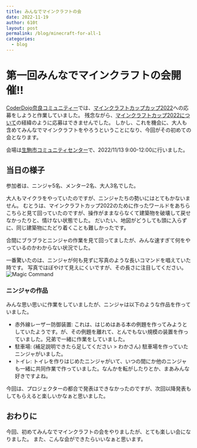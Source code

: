 ```yaml
---
title: みんなでマインクラフトの会
date: 2022-11-19
author: 610t
layout: post
permalink: /blog/minecraft-for-all-1
categories:
  - blog
---
```

# 第一回みんなでマインクラフトの会開催!!
[CoderDojo奈良コミュニティー](https://nara-coderdojo.github.io/)では、[マインクラフトカップカップ2022](https://minecraftcup.com/)への応募をしようと作業していました。
残念ながら、[マインクラフトカップ2022について](https://nara-coderdojo.github.io/blog/minecraft-cup-2022/)の経緯のように応募はできませんでした。
しかし、これを機会に、大人も含めてみんなでマインクラフトをやろうということになり、今回がその初めての会となります。

会場は[生駒市コミュニティセンター](https://www.city.ikoma.lg.jp/0000002219.html)で、2022/11/13 9:00-12:00に行いました。

## 当日の様子
参加者は、ニンジャ5名、メンター2名、大人3名でした。

大人もマイクラをやっていたのですが、ニンジャたちの勢いにはとてもかないません。
むとうは、マインクラフトカップ2022のために作ったワールドをあちらこちらと見て回っていたのですが、操作がままならなくて建築物を破壊して戻せなかったりと、情けない状態でした。
だいたい、地図がどうしても頭に入らずに、同じ建築物にたどり着くことも難しかったです。

合間にブラブラとニンジャの作業を見て回ってましたが、みんな速すぎて何をやっているのかわからない状況でした。

一番驚いたのは、ニンジャが何も見ずに写真のような長いコマンドを唱えていた時です。
写真ではぼやけて見えにくいですが、その長さに注目してください。
![Magic Command](https://i.gyazo.com/d097af2fadb488cbc0fdc564ee886f07.jpg)

### ニンジャの作品
みんな思い思いに作業をしていましたが、ニンジャは以下のような作品を作っていました。
- 赤外線レーザー防御装置: これは、はじめはある本の例題を作ってみようとしていたようです。が、その例題を離れて、とんでもない規模の装置を作っていました。兄弟で一緒に作業をしていました。
- 駐車場: (補足説明できたら足してください > わかさん) 駐車場を作っていたニンジャがいました。
- トイレ: トイレを作りはじめたニンジャがいて、いつの間にか他のニンジャも一緒に共同作業で作っていました。なんかを転がしたりとか、まあみんな好きですよね。

今回は、プロジェクターの都合で発表はできなかったのですが、次回以降発表もしてもらえると楽しいかなぁと思いました。

## おわりに
今回、初めてみんなでマインクラフトの会をやりましたが、とても楽しい会になりました。
また、こんな会ができたらいいなぁと思います。
